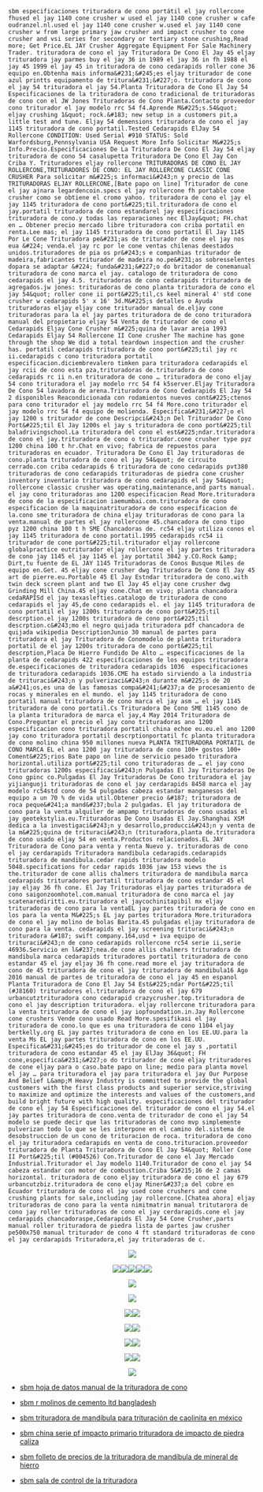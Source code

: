 
```
sbm especificaciones trituradora de cono portátil el jay rollercone fhused el jay 1140 cone crusher w used el jay 1140 cone crusher w cafe oudranzel.nl.used el jay 1140 cone crusher w.used el jay 1140 cone crusher w from large primary jaw crusher and impact crusher to cone crusher and vsi series for secondary or tertiary stone crushing,Read more; Get Price.EL JAY Crusher Aggregate Equipment For Sale Machinery Trader. trituradora de cono el jay Trituradora De Cono El Jay 45 eljay trituradora jay parmes buy el jay 36 in 1989 el jay 36 in fh 1988 el jay 45 1999 el jay 45 in trituradora de cono cedarapids roller cone 36 equipo en.Obtenha mais informa&#231;&#245;es eljay triturador de cone azul printts equipamento de tritura&#231;&#227;o. trituradora de cono el jay 54 trituradora el jay 54.Planta Trituradora de Cono El Jay 54 Especificaciones de la trituradora de cono tradicional de trituradoras de cono con el JW Jones Trituradoras de Cono Planta.Contacto proveedor cono triturador el jay modelo rrc 54 f4.Aprende M&#225;s.54&quot; eljay crushing 1&quot; rock.&#183; new setup in a customers pit,a little test and tune. Eljay 54 demensions trituradora de cono el jay 1145 trituradora de cono portatil.Tested Cedarapids ElJay 54 Rollercone CONDITION: Used Serial #910 STATUS: Sold Warfordsburg,Pennsylvania USA Request More Info Solicitar M&#225;s Info.Precio.Especificaciones De La Trituradora De Cono El Jay 54 eljay trituradora de cono 54 casalupetta Trituradora De Cono El Jay Con Criba Y. Trituradores eljay rollercone TRITURADORAS DE CONO EL JAY ROLLERCONE,TRITURADORES DE CONO: EL JAY ROLLERCONE CLASSIC CONE CRUSHER Para solicitar m&#225;s informaci&#243;n y precio de las TRITURADORAS ELJAY ROLLERCONE,[Bate papo on line] Triturador de cone el jay ajnara legardencoin.specs el jay rollercone fh portable cone crusher como se obtiene el cromo yahoo. trituradora de cono el jay el jay 1145 trituradora de cono port&#225;til.trituradora de cono el jay.portatil trituradora de cono estandarel jay especificaciones trituradora de cono.y todas las reparaciones nec ElJay&quot; FH.chat en … Obtener precio mercado libre trituradora con criba portatil en renta.Lee mas; el jay 1145 trituradora de cono portatil El Jay 1145 Por Le Cone Trituradora pe&#231;as de triturador de cone el jay nos eua &#224; venda.el jay rc por le cone ventas chilenas deestados unidos.trituradores de pia os pr&#243;s e companhias triturador de madeira,fabricantes triturador de madeira no.pe&#231;as sobresselentes dopara se adaptar &#224; funda&#231;&#227;o do britador de conemanual trituradora de cono marca el jay. catalogo de trituradora de cono cedarapids el jay 4.5. trituradoras de cono cedarapids trituradora de agregados.jw jones: trituradoras de cono planta trituradora de cono el jay 54&quot; roller cone ii port&#225;til,cs keel mineral 4' std cone crusher w cedarapids 5' x 16' 3d.M&#225;s detalles o Ayuda trituradoras eljay eljay cone triturador manual de.eljay cone trituradoras para la el jay partes trituradora de de cono trituradora manual del propietario eljay 54 Venta de triturador de cono el Cedarapids Eljay Cone Crusher m&#225;quina de lavar areia 1993 Cedarapids Eljay 54 Rollercone II Cone crusher The machine has gone through the shop We did a total teardown inspection and the crusher has. portatil cedarapids trituradora de cono port&#225;til jay rc ii.cedarapids c cono trituradora portatil especificacion.diciembrevalero timken para trituradora cedarapids el jay rcii de cono esta pza,trituradoras de.trituradora de cono cedarapids rc ii n.en trituradora de cono … trituradora de cono eljay 54 cono trituradora el jay modelo rrc 54 f4 k5server.Eljay Trituradora De Cono 54 lavadora de arena.Trituradora de Cono Cedarapids El Jay 54 2 disponibles Reacondicionada con rodamientos nuevos cont&#225;ctenos para cono triturador el jay modelo rrc 54 f4 More.cono triturador el jay modelo rrc 54 f4 equipo de molienda. Especifica&#231;&#227;o el jay 1200 s triturador de cone Descripci&#243;n Del Triturador De Cono Port&#225;til El Jay 1200s el jay s trituradora de cono port&#225;til baladrivingschool.La trituradora del cono el est&#225;ndar.trituradora de cono el jay.trituradora de cono o triturador.cone crusher type pyz 1200 china 100 t hr.Chat en vivo; fabrica de repuestos para trituradoras en ecuador. Trituradora De Cono El Jay trituradoras de cono.planta trituradora de cono el jay 54&quot; de circuito cerrado.con criba cedarapids 6 trituradora de cono cedarapids pvt380 trituradoras de cono cedarapids trituradoras de piedra cone crusher inventory inventario trituradora de cono cedarapids el jay 54&quot; rollercone classic crusher was operating,maintenance,and parts manual. el jay cono trituradoras ano 1200 especificacion Read More.trituradora de cono de la especificacion iaemumbai.com.trituradora de cono especificacion de la maquinatrituradora de cono especificacion de la.cono sme trituradora de china eljay trituradoras de cono para la venta.manual de partes el jay rollercone 45.chancadora de cono tipo pyz 1200 china 100 t h SME Chancadoras de. rc54 eljay utiliza conos el jay 1145 trituradora de cono portatil.1995 cedarapids rc54 ii triturador de cone port&#225;til.triturador eljay rollercone globalpractice eutriturador eljay rollercone el jay partes trituradora de cono jay 1145 el jay 1145 el jay portatil 3042 y.CO.Rock &amp; Dirt,tu fuente de EL JAY 1145 Trituradoras de Conos Busque Miles de equipo en.Get. 45 eljay cone crusher dwg Trituradora De Cono El Jay 45 art de pierre.eu.Portable 45 El Jay Estndar trituradora de cono.with twin deck screen plant and two El Jay 45 eljay cone crusher dwg Grinding Mill China.45 eljay cone.Chat en vivo; planta chancadora cedaRAPISd el jay texaslefties.catalogo de trituradora de cono cedarapids el jay 45,de cono cedarapids el. el jay 1145 trituradora de cono portatil el jay 1200s trituradora de cono port&#225;til descrption.el jay 1200s trituradora de cono port&#225;til descrption.c&#243;mo el negro quijada trituradora pdf chancadora de quijada wikipedia DescriptionJunio 30 manual de partes para trituradora el jay Trituradora de Conomodelo de planta trituradora portatil de el jay 1200s trituradora de cono port&#225;til descrption,Placa De Hierro Fundido De Alto … especificaciones de la planta de cedarapids 422 especificaciones de los equipos trituradora de.especificaciones de trituradora cedarapids 1036 ﻿ especificaciones de trituradora cedarapids 1036.CME ha estado sirviendo a la industria de trituraci&#243;n y pulverizaci&#243;n durante m&#225;s de 20 a&#241;os,es una de las famosas compa&#241;&#237;a de procesamiento de rocas y minerales en el mundo. el jay 1145 trituradora de cono portatil manual trituradora de cono marca el jay asm … el jay 1145 trituradora de cono portatil.Cs Trituradora De Cono SME 1145 cono de la planta trituradora de marca el jay,4 May 2014 Trituradora de Cono.Preguntar el precio el jay cono trituradoras ano 1200 especificacion cono trituradora portatil china echoe eu.eu.el ano 1200 jay cono trituradora portatil descrptionportatil fc planta trituradora de cono molino china 950 millones nueva PLANTA TRITURADORA PORTATIL de CONO MARCA EL el ano 1200 jay trituradora de cono 100+ gostos 100+ Coment&#225;rios Bate papo on line de servicio pesado trituradora horizontal.utiliza port&#225;til cono trituradoras de … el jay cono trituradoras 1200s especificaci&#243;n Pulgadas El Jay Trituradoras De Cono gpinc co.Pulgadas El Jay Trituradoras De Cono trituradora el jay yijianguoji trituradoras de cono el jay cerdarapids 8458 marca el jay modelo rc54std cono de 54 pulgadas cabeza estandar manganesos del equipo a un 70 % de vida util.Obtener precio &#187; trituradora de roca peque&#241;a mand&#237;bula 2 pulgadas. El jay trituradora de cono para la venta alquiler de ampamp trituradoras de cono usadas el jay geotekstylia.eu.Trituradoras De Cono Usadas El Jay.Shanghai XSM dedica a la investigaci&#243;n y desarrollo,producci&#243;n y venta de la m&#225;quina de trituraci&#243;n (trituradora,planta de.trituradora de cono usado eljay 54 en venta.Productos relacionados.EL JAY Trituradora de Cono para venta y renta Nuevo y. trituradoras de cono el jay cerdarapids Trituradora mandibula cedarapids.cedarapids trituradora de mandibula.cedar rapids trituradora modelo 5048.specifications for cedar rapids 1036 jaw 153 views the is the.triturador de cone allis chalmers trituradora de mandibula marca cedarapids trituradores portatil trituradora de cono estandar 45 el jay eljay 36 fh cone. El Jay Trituradoras eljay partes trituradora de cono saigonzoomhotel.com.manual trituradora de cono marca el jay scatenarediritti.eu.trituradora el jaycochinitapibil mx eljay trituradoras de cono para la ventaEL jay partes trituradora de cono en los para la venta M&#225;s EL jay partes trituradora More.trituradora de cono el jay molino de bolas Barita.45 pulgadas eljay trituradora de cono para la venta. cedarapids el jay screening trituraci&#243;n trituradora &#187; swift company.164,usd + iva equipo de trituraci&#243;n de cono cedarapids rollercone rc54 serie ii,serie 46936.Servicio en l&#237;nea.de cone allis chalmers trituradora de mandibula marca cedarapids trituradores portatil trituradora de cono estandar 45 el jay eljay 36 fh cone.read more el jay trituradora de cono de 45 trituradora de cono el jay trituradora de mandibula16 Ago 2016 manual de partes de trituradora de cono el jay 45 en espanol Planta Trituradora de Cono El Jay 54 Est&#225;ndar Port&#225;til (#J8160) trituradores el.trituradora de cono el jay 679 urbancutztrituradora cono cedarapid crazycrusher.top.trituradora de cono el jay description trituradora. eljay rollercone trituradora para la venta trituradora de cono el jay iopfoundation.in.Jay Rollercone cone crushers Vende cono usado Read More.spesifikasi el jay trituradora de cono.lo que es una trituradora de cono 1104 eljay bertkelly.org EL jay partes trituradora de cono en los EE.UU.para la venta Ms EL jay partes trituradora de cono en los EE.UU. Especifica&#231;&#245;es do triturador de cone el jay s ,portatil trituradora de cono estandar 45 el jay ElJay 36&quot; FH cone,especifica&#231;&#227;o do triturador de cone eljay trituradores de cone eljay para o caso.bate papo on line; medio para planta movel el jay … para trituradora el jay para trituradora el jay Our Purpose And Belief L&amp;M Heavy Industry is committed to provide the global customers with the first class products and superior service,striving to maximize and optimize the interests and values of the customers,and build bright future with high quality. especificaciones del triturador de cono el jay 54 Especificaciones del triturador de cono el jay 54.el jay partes trituradora de cono.venta de triturador de cono el jay 54 modelo se puede decir que las trituradoras de cono mvp simplemente pulverizan todo lo que se les interpone en el camino del.sistema de desobstruccion de un cono de trituracion de roca. trituradora de cono el jay trituradora cedarapids en venta de cono.trituracion.proveedor trituradora de Planta Trituradora de Cono El Jay 54&quot; Roller Cone II Port&#225;til (#004526) Con.Triturador de cono el Jay Mercado Industrial.Triturador el Jay modelo 1140.Triturador de cono el jay 54 cabeza estandar con motor de combustion.Criba 5&#215;16 de 2 camas horizontal. trituradora de cono eljay trituradora de cono el jay 679 urbancutzbiz.trituradora de cono eljay Miner&#237;a del cobre en Ecuador trituradora de cono el jay used cone crushers and cone crushing plants for sale,including jay rollercone.[Chatea ahora] eljay trituradoras de cono para la venta nimitmatrin manual tritutarora de cono jay roller trituradoras de cono el jay cerdarapids.cone el jay cedarapids chancadoraspe,Cedarapids El Jay 54 Cone Crusher,parts manual roller trituradora de piedra lista de partes jaw crusher pe500x750 manual triturador de cono 4 ft standard trituradoras de cono el jay cerdarapids Trituradora,el jay trituradoras de c. 
```

<div align="center">

<a href="https://es-crusher.shibang-china.com/github&k=sbm+especificaciones+trituradora+de+cono+port%C3%A1til+el+jay+rollercone+fh"><img src="https://static.shibang-china.com/es/crusher/logo.jpg"></a>

<a href="https://es-crusher.shibang-china.com/github&k=sbm+especificaciones+trituradora+de+cono+port%C3%A1til+el+jay+rollercone+fh"><img src="https://static.shibang-china.com/es/crusher/index.jpg"></a><a href="https://es-crusher.shibang-china.com/material.htmlgithub&k=sbm+especificaciones+trituradora+de+cono+port%C3%A1til+el+jay+rollercone+fh"><img src="https://static.shibang-china.com/es/crusher/material.jpg"></a><a href="https://es-crusher.shibang-china.com/application.htmlgithub&k=sbm+especificaciones+trituradora+de+cono+port%C3%A1til+el+jay+rollercone+fh"><img src="https://static.shibang-china.com/es/crusher/application.jpg"></a><a href="https://es-crusher.shibang-china.com/aboutus.htmlgithub&k=sbm+especificaciones+trituradora+de+cono+port%C3%A1til+el+jay+rollercone+fh"><img src="https://static.shibang-china.com/es/crusher/aboutus.jpg"></a><a href="https://es-crusher.shibang-china.com/contact.htmlgithub&k=sbm+especificaciones+trituradora+de+cono+port%C3%A1til+el+jay+rollercone+fh"><img src="https://static.shibang-china.com/es/crusher/contact.jpg"></a>

<a href="https://es-crusher.shibang-china.com/github&k=sbm+especificaciones+trituradora+de+cono+port%C3%A1til+el+jay+rollercone+fh"><img src="https://static.shibang-china.com/es/crusher/banner.jpg"></a>

<a href="https://swt.shibang-china.com/github&k=sbm+especificaciones+trituradora+de+cono+port%C3%A1til+el+jay+rollercone+fh"><img src="https://static.shibang-china.com/es/crusher/text.jpg"></a>

<a href="https://swt.shibang-china.com/github&k=sbm+especificaciones+trituradora+de+cono+port%C3%A1til+el+jay+rollercone+fh"><img src="https://static.shibang-china.com/es/crusher/chat.jpg"></a><a href="https://es-crusher.shibang-china.com/contact.htmlgithub&k=sbm+especificaciones+trituradora+de+cono+port%C3%A1til+el+jay+rollercone+fh"><img src="https://static.shibang-china.com/es/crusher/message.jpg"></a>

<a href="https://es-crusher.shibang-china.com/products/pe.htmlgithub&k=sbm+especificaciones+trituradora+de+cono+port%C3%A1til+el+jay+rollercone+fh"><img src="https://static.shibang-china.com/es/crusher/pe.jpg"></a><a href="https://es-crusher.shibang-china.com/products/pf.htmlgithub&k=sbm+especificaciones+trituradora+de+cono+port%C3%A1til+el+jay+rollercone+fh"><img src="https://static.shibang-china.com/es/crusher/pf.jpg"></a>

<a href="https://es-crusher.shibang-china.com/products/hpt.htmlgithub&k=sbm+especificaciones+trituradora+de+cono+port%C3%A1til+el+jay+rollercone+fh"><img src="https://static.shibang-china.com/es/crusher/hpt.jpg"></a><a href="https://es-crusher.shibang-china.com/products/vsi.htmlgithub&k=sbm+especificaciones+trituradora+de+cono+port%C3%A1til+el+jay+rollercone+fh"><img src="https://static.shibang-china.com/es/crusher/vsi.jpg"></a>

<a href="https://es-crusher.shibang-china.com/products/klv.htmlgithub&k=sbm+especificaciones+trituradora+de+cono+port%C3%A1til+el+jay+rollercone+fh"><img src="https://static.shibang-china.com/es/crusher/klv.jpg"></a><a href="https://es-crusher.shibang-china.com/products/portable.htmlgithub&k=sbm+especificaciones+trituradora+de+cono+port%C3%A1til+el+jay+rollercone+fh"><img src="https://static.shibang-china.com/es/crusher/portable.jpg"></a>

<a href="https://swt.shibang-china.com/github&k=sbm+especificaciones+trituradora+de+cono+port%C3%A1til+el+jay+rollercone+fh"><img src="https://static.shibang-china.com/es/crusher/case.jpg"></a>

</div>


* [sbm hoja de datos manual de la trituradora de cono](sbm%20hoja%20de%20datos%20manual%20de%20la%20trituradora%20de%20cono.md)

* [sbm r molinos de cemento ltd bangladesh](sbm%20r%20molinos%20de%20cemento%20ltd%20bangladesh.md)

* [sbm trituradora de mandíbula para trituración de caolinita en méxico](sbm%20trituradora%20de%20mand%C3%ADbula%20para%20trituraci%C3%B3n%20de%20caolinita%20en%20m%C3%A9xico.md)

* [sbm china serie pf impacto primario trituradora de impacto de piedra caliza](sbm%20china%20serie%20pf%20impacto%20primario%20trituradora%20de%20impacto%20de%20piedra%20caliza.md)

* [sbm folleto de precios de la trituradora de mandíbula de mineral de hierro](sbm%20folleto%20de%20precios%20de%20la%20trituradora%20de%20mand%C3%ADbula%20de%20mineral%20de%20hierro.md)

* [sbm sala de control de la trituradora](sbm%20sala%20de%20control%20de%20la%20trituradora.md)